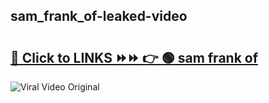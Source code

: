 
 ## sam_frank_of-leaked-video 

# <h2><a href="https://clipsfans.com/sam_frank_of&ref=git">🔗 Click to LINKS ⏩⏩ 👉 🟢 sam frank of </a></h2>

<a href="https://clipsfans.com/sam_frank_of&ref=git" rel="nofollow" data-target="animated-image.originalLink"><img src="https://i.ibb.co.com/xMMVF88/686577567.gif" alt="Viral Video Original" style="max-width: 100%; display: inline-block;" data-target="animated-image.originalImage"></a>
